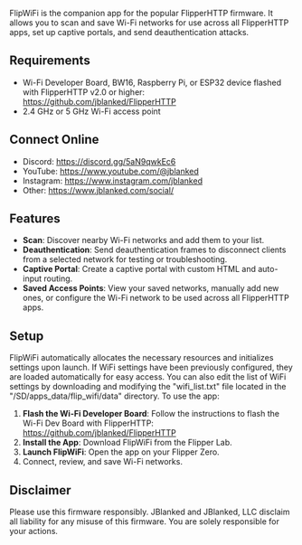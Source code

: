 FlipWiFi is the companion app for the popular FlipperHTTP firmware. It allows you to scan and save Wi-Fi networks for use across all FlipperHTTP apps, set up captive portals, and send deauthentication attacks.

## Requirements
- Wi-Fi Developer Board, BW16, Raspberry Pi, or ESP32 device flashed with FlipperHTTP v2.0 or higher: https://github.com/jblanked/FlipperHTTP
- 2.4 GHz or 5 GHz Wi-Fi access point

## Connect Online
- Discord: https://discord.gg/5aN9qwkEc6
- YouTube: https://www.youtube.com/@jblanked
- Instagram: https://www.instagram.com/jblanked
- Other: https://www.jblanked.com/social/

## Features

- **Scan**: Discover nearby Wi-Fi networks and add them to your list.
- **Deauthentication**: Send deauthentication frames to disconnect clients from a selected network for testing or troubleshooting.
- **Captive Portal**: Create a captive portal with custom HTML and auto-input routing.
- **Saved Access Points**: View your saved networks, manually add new ones, or configure the Wi-Fi network to be used across all FlipperHTTP apps.

## Setup

FlipWiFi automatically allocates the necessary resources and initializes settings upon launch. If WiFi settings have been previously configured, they are loaded automatically for easy access. You can also edit the list of WiFi settings by downloading and modifying the "wifi_list.txt" file located in the "/SD/apps_data/flip_wifi/data" directory. To use the app:

1. **Flash the Wi-Fi Developer Board**: Follow the instructions to flash the Wi-Fi Dev Board with FlipperHTTP: https://github.com/jblanked/FlipperHTTP  
2. **Install the App**: Download FlipWiFi from the Flipper Lab.  
3. **Launch FlipWiFi**: Open the app on your Flipper Zero.  
4. Connect, review, and save Wi-Fi networks.

## Disclaimer
Please use this firmware responsibly. JBlanked and JBlanked, LLC disclaim all liability for any misuse of this firmware. You are solely responsible for your actions.